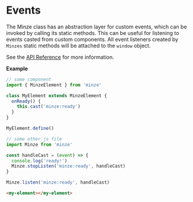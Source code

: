# Events

The Minze class has an abstraction layer for custom events, which can be invoked by calling its static methods. This can be useful for listening to events casted from custom components. All event listeners created by `Minzes` static methods will be attached to the `window` object.

See the [API Reference](/api/minze.html#cast) for more information.

**Example**

```js
// some component
import { MinzeElement } from 'minze'

class MyElement extends MinzeElement {
  onReady() {
    this.cast('minze:ready')
  }
}

MyElement.define()
```

```js
// some other js file
import Minze from 'minze'

const handleCast = (event) => {
  console.log('ready!')
  Minze.stopListen('minze:ready', handleCast)
}

Minze.listen('minze:ready', handleCast)
```

```html
<my-element></my-element>
```

